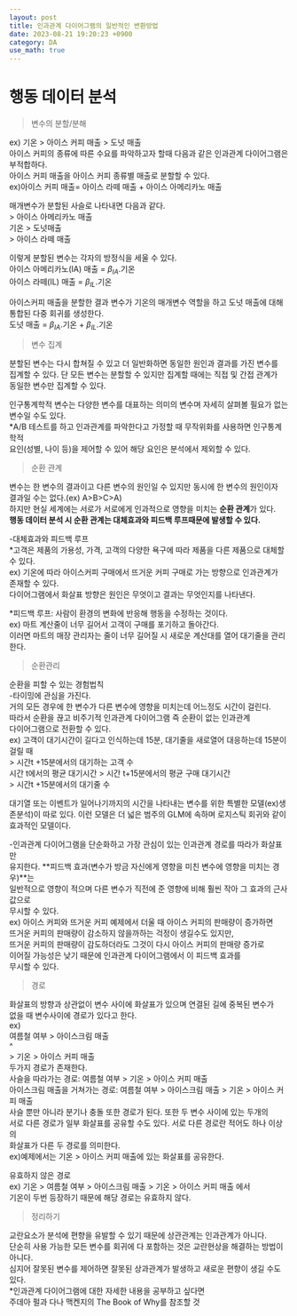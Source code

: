 ```yaml
---
layout: post
title: 인과관계 다이어그램의 일반적인 변환방법   
date: 2023-08-21 19:20:23 +0900
category: DA
use_math: true
---
```

# 행동 데이터 분석    
> 변수의 분할/분해  

ex) 기온 > 아이스 커피 매출 > 도넛 매출  
아이스 커피의 종류에 따른 수요를 파악하고자 할때 다음과 같은 인과관계 다이어그램은  
부적합하다.  
아이스 커피 매출을 아이스 커피 종류별 매출로 분할할 수 있다.  
ex)아이스 커피 매출= 아이스 라떼 매출 + 아이스 아메리카노 매출  
  
매개변수가 분할된 사슬로 나타내면 다음과 같다.  
      > 아이스 아메리카노 매출  
기온                           > 도넛매출  
      > 아이스 라떼 매출          
  
이렇게 분할된 변수는 각자의 방정식을 세울 수 있다.  
아이스 아메리카노(IA) 매출 = $\beta_{IA}$.기온  
아이스 라떼(IL) 매출 = $\beta_{IL}$.기온  
  
아이스커피 매출을 분할한 결과 변수가 기온의 매개변수 역할을 하고 도넛 매출에 대해  
통합된 다중 회귀를 생성한다.  
도넛 매출 =  $\beta_{IA}$.기온 + $\beta_{IL}$.기온  

> 변수 집계  

분할된 변수는 다시 합쳐질 수 있고 더 일반화하면 동일한 원인과 결과를 가진 변수를  
집계할 수 있다. 단 모든 변수는 분할할 수 있지만 집계할 때에는 직접 및 간접 관계가  
동일한 변수만 집계할 수 있다.  

인구통계학적 변수는 다양한 변수를 대표하는 의미의 변수며 자세히 살펴볼 필요가 없는  
변수일 수도 있다.  
*A/B 테스트를 하고 인과관계를 파악한다고 가정할 때 무작위화를 사용하면 인구통계학적  
요인(성별, 나이 등)을 제어할 수 있어 해당 요인은 분석에서 제외할 수 있다.  
  
> 순환 관계  

변수는 한 변수의 결과이고 다른 변수의 원인일 수 있지만 동시에 한 변수의 원인이자  
결과일 수는 없다.(ex) A>B>C>A)  
하지만 현실 세계에는 서로가 서로에게 인과적으로 영향을 미치는 **순환 관계**가 있다.  
**행동 데이터 분석 시 순환 관계는 대체효과와 피드백 루프때문에 발생할 수 있다.**  

-대체효과와 피드백 루프  
*고객은 제품의 가용성, 가격, 고객의 다양한 욕구에 따라 제품을 다른 제품으로 대체할 수 있다.  
ex) 기온에 따라 아이스커피 구매에서 뜨거운 커피 구매로 가는 방향으로 인과관계가  
존재할 수 있다.  
다이어그램에서 화살표 방향은 원인은 무엇이고 결과는 무엇인지를 나타낸다.  
  
*피드백 루프: 사람이 환경의 변화에 반응해 행동을 수정하는 것이다.  
ex) 마트 계산줄이 너무 길어서 고객이 구매를 포기하고 돌아간다.  
이러면 마트의 매장 관리자는 줄이 너무 길어질 시 새로운 계산대를 열어 대기줄을 관리한다.  
  
> 순환관리  

순환을 피할 수 있는 경험법칙  
-타이밍에 관심을 가진다.  
거의 모든 경우에 한 변수가 다른 변수에 영향을 미치는데 어느정도 시간이 걸린다.  
따라서 순환을 끊고 비주기적 인과관계 다이어그램 즉 순환이 없는 인과관계  
다이어그램으로 전환할 수 있다.  
ex) 고객이 대기시간이 길다고 인식하는데 15분, 대기줄을 새로열어 대응하는데 15분이  
걸릴 때  
                           > 시간t +15분에서의 대기하는 고객 수  
시간 t에서의 평균 대기시간                                      > 시간 t+15분에서의 평균 구매 대기시간  
                           > 시간t +15분에서의 대기줄 수  
    
대기열 또는 이벤트가 일어나기까지의 시간을 나타내는 변수를 위한 특별한 모델(ex)생존분석)이 따로 있다. 이런 모델은 더 넓은 범주의 GLM에 속하며 로지스틱 회귀와 같이  
효과적인 모델이다.  
  
-인과관계 다이어그램을 단순화하고 가장 관심이 있는 인과관계 경로를 따라가 화살표만  
유지한다. **피드백 효과(변수가 방금 자신에게 영향을 미친 변수에 영향을 미치는 경우)**는  
일반적으로 영향이 적으며 다른 변수가 직전에 준 영향에 비해 훨씬 작아 그 효과의 근사값으로  
무시할 수 있다.  
ex) 아이스 커피와 뜨거운 커피 예제에서 더울 때 아이스 커피의 판매량이 증가하면  
뜨거운 커피의 판매량이 감소하지 않을까하는 걱정이 생길수도 있지만,  
뜨거운 커피의 판매량이 감도하더라도 그것이 다시 아이스 커피의 판매량 증가로  
이어질 가능성은 낮기 때문에 인과관계 다이어그램에서 이 피드백 효과를  
무시할 수 있다.  

> 경로  

화살표의 방향과 상관없이 변수 사이에 화살표가 있으며 연결된 길에 중복된 변수가  
없을 때 변수사이에 경로가 있다고 한다.  
ex)  
여름철 여부 > 아이스크림 매출  
                 ^  
            >  기온  > 아이스 커피 매출  
두가지 경로가 존재한다.  
사슬을 따라가는 경로: 여름철 여부 > 기온 > 아이스 커피 매출  
아이스크림 매출을 거쳐가는 경로: 여름철 여부 > 아이스크림 매출 > 기온 > 아이스 커피 매출  
사슬 뿐만 아니라 분기나 충돌 또한 경로가 된다. 또한 두 변수 사이에 있는 두개의   
서로 다른 경로가 일부 화살표를 공유할 수도 있다. 서로 다른 경로란 적어도 하나 이상의  
화살표가 다른 두 경로를 의미한다.  
ex)예제에서는 기온 > 아이스 커피 매출에 있는 화살표를 공유한다.  
  
유효하지 않은 경로  
ex) 기온 > 여름철 여부 > 아이스크림 매출 > 기온 > 아이스 커피 매출 에서  
기온이 두번 등장하기 때문에 해당 경로는 유효하지 않다.  

> 정리하기  

교란요소가 분석에 편향을 유발할 수 있기 때문에 상관관계는 인과관계가 아니다.  
단순히 사용 가능한 모든 변수를 회귀에 다 포함하는 것은 교란현상을 해결하는 방법이 아니다.  
심지어 잘못된 변수를 제어하면 잘못된 상과관계가 발생하고 새로운 편향이 생길 수도 있다.  
*인과관계 다이어그램에 대한 자세한 내용을 공부하고 싶다면  
주데아 펄과 다나 맥켄지의 The Book of Why를 참조할 것  
